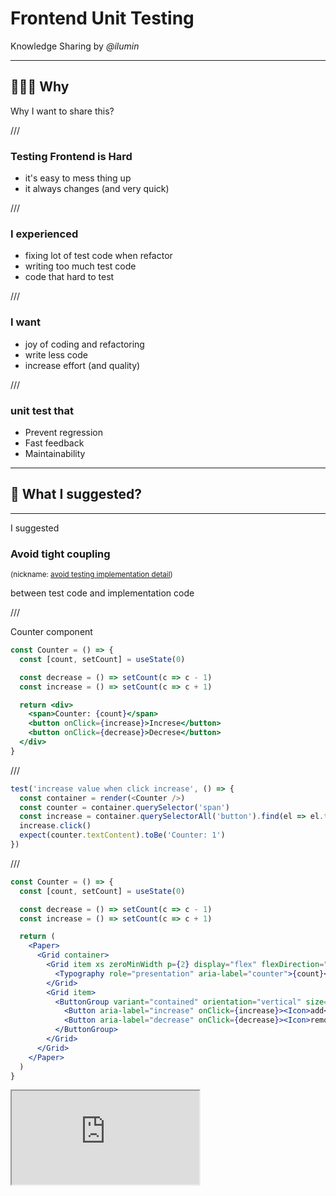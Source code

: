 # Frontend Unit Testing

Knowledge Sharing by *@ilumin*

---

## 🤷🏻‍♂️ Why

Why I want to share this?

///

### Testing Frontend is Hard

- it's easy to mess thing up
- it always changes (and very quick)

///

### I experienced

- fixing lot of test code when refactor
- writing too much test code
- code that hard to test

///

### I want

- joy of coding and refactoring
- write less code
- increase effort (and quality)

<!-- 
- so I look back in my experience 
- and research more on unit testing
- 'cause I believe good test bring joy to developer
-->

///

### unit test that

- Prevent regression
- Fast feedback
- Maintainability

---

## 🧐 What I suggested?

---

I suggested

### Avoid tight coupling

<small>(nickname: [avoid testing implementation detail](https://kentcdodds.com/blog/testing-implementation-details))</small>

between test code and implementation code

///

Counter component

```jsx [|2|4-5,8-10|9|5|2|8]
const Counter = () => {
  const [count, setCount] = useState(0)

  const decrease = () => setCount(c => c - 1)
  const increase = () => setCount(c => c + 1)

  return <div>
    <span>Counter: {count}</span>
    <button onClick={increase}>Increse</button>
    <button onClick={decrease}>Decrese</button>
  </div>
}
```

///

```js [1-7|3|4|5|6|3-6]
test('increase value when click increase', () => {
  const container = render(<Counter />)
  const counter = container.querySelector('span')
  const increase = container.querySelectorAll('button').find(el => el.textContent === 'Increase')
  increase.click()
  expect(counter.textContent).toBe('Counter: 1')
})
```

///

```jsx [|2-5|8-20|11,15,16]
const Counter = () => {
  const [count, setCount] = useState(0)

  const decrease = () => setCount(c => c - 1)
  const increase = () => setCount(c => c + 1)

  return (
    <Paper>
      <Grid container>
        <Grid item xs zeroMinWidth p={2} display="flex" flexDirection="column" justifyContent="center" alignItem="center">
          <Typography role="presentation" aria-label="counter">{count}</Typography>
        </Grid>
        <Grid item>
          <ButtonGroup variant="contained" orientation="vertical" size="small">
            <Button aria-label="increase" onClick={increase}><Icon>add</Icon></Button>
            <Button aria-label="decrease" onClick={decrease}><Icon>remove</Icon></Button>
          </ButtonGroup>
        </Grid>
      </Grid>
    </Paper>
  )
}
```

<iframe src="https://stackblitz.com/edit/react-4blzg3?embed=1&file=demo.tsx&hideDevTools=1&hideExplorer=1&hideNavigation=1&theme=dark&view=preview" />

///

```js [3-4|5-6|8|10]
test('increase value when click increase', () => {
  const { getByRole } = render(<Counter />)
  const increase = getByRole('increase', {name: /increase/i})
  const counter = getByRole('presentation', {name: /counter/i})
  
  userEvent.click(increase)

  expect(counter.textContent).toBe(1)
})
```

///

```jsx [|10,12,13]
const Counter = () => {
  const [count, setCount] = useState(0)

  const decrease = () => setCount(c => c - 1)
  const increase = () => setCount(c => c + 1)

  return <div>
    <span>
      Counter: 
      <span role="presentation" aria-label="counter">{count}</span>
    </span>
    <button aria-label="increase" onClick={increase}>Increse</button>
    <button aria-label="decrease" onClick={decrease}>Decrese</button>
  </div>
}
```

---

I suggested

## Don't Use Snapshot Test

///

why?

- tight couple on things that easily change <!-- .element: class="fragment" -->
- snapshot file is hard to read <!-- .element: class="fragment" -->

///

if you are too lazy  
you can use `toMatchInlineSnapshot`

```jsx []
it('renders correctly', () => {
  const {getByRole} = render(<Counter />)
  const increase = getByRole('button', { 
    name: /increase/i
  })

  expect(increase.textContent).toMatchInlineSnapshot(⭐️);
});
```

test will update expected text inside the function <!-- .element: class="fragment" -->

///

If you want to verify design, use

### Visual Testing

<small>Storybook also [support](https://storybook.js.org/docs/react/writing-tests/visual-testing)</small>

---

I suggested

## Don't Mock too Much

///

### A long long time ago

There are 2 temples of unit testing  <!-- .element: class="fragment" -->

1. Temple of Jedi (London school or Mockist) <!-- .element: class="fragment" -->
2. Temple of Sith (Detroit school or Classic) <!-- .element: class="fragment" -->

<!-- 
both of them argued about the definition of how to isolate the unit of code
-->

///

### London school

prefer mock on all dependencies

<!-- 
London believe that unit is the code we are about to test
so, mock every dependencies
-->

///

### Detroit school

prefer mock on shared dependencies

<!-- 
Detroit believe that unit is the test itself because we're focusing on test behavior not the code
so, only the shared dependencies should be mock
-->

///

### Dependencies

- shared dependency
- private dependency

![](https://drek4537l1klr.cloudfront.net/khorikov/Figures/02fig03_alt.jpg)

<!-- 
shared dependency: dependency that is shared betweeb test (if it mutate, it effect others)
private dependency: dependency that doesn't share
-->

///

Shared dependency in Frontend

- API
- Cookie

///

### Mock API?

```txt
├─ Component
|  ├─ Redux
|  |  ├─ Saga
|  |  |  ├─ Fetch
|  |  |  |  ├─ API Call
```

///

### MSW

Mock Service Worker

///

```jsx [|10-17|12|15|10|4-8|6|7|16]
const GreetingLoader = () => {
  const [greeting, setGreeting] = useState('')

  const loadGreetingForInput = async event => {
    event.preventDefault()
    const { data } = await loadGreeting(event.target.elements.name.value)
    setGreeting(data.greeting)
  }
  return (
    <form onSubmit={loadGreetingForInput}>
      <label htmlFor="name">
        <input id="name" />
        Name
      </label>
      <button type="submit">Load Greeting</button>
      <div aria-label="greeting">{greeting}</div>
    </form>
  )
}
```

///

```jsx [|2|3-6|7-9]
test('loads greetings on click', async () => {
  render(<GreetingLoader />)
  const nameInput = screen.getByLabelText(/name/i)
  const loadButton = screen.getByText(/load/i)
  userEvent.type(nameInput, 'Mary')
  userEvent.click(loadButton)
  await waitFor(() =>
    expect(screen.getByLabelText(/greeting/i)).toHaveTextContent('Hello Mary'),
  )
})
```

///

```jsx [|1-8|5-7|6|10-12|14-23|15|16-19|20-22]
import {rest} from 'msw'
import {setupServer} from 'msw/node'

const server = setupServer(
  rest.post('/greeting', (req, res, ctx) => 
    res(ctx.json({data: {greeting: `Hello ${req.body.subject}`}}))
  ),
)

beforeAll(() => server.listen())
afterAll(() => server.close())
afterEach(() => server.resetHandlers())

test('loads greetings on click', async () => {
  render(<GreetingLoader />)
  const nameInput = screen.getByLabelText(/name/i)
  const loadButton = screen.getByText(/load/i)
  userEvent.type(nameInput, 'Mary')
  userEvent.click(loadButton)
  await waitFor(() =>
    expect(screen.getByLabelText(/greeting/i)).toHaveTextContent('Hello Mary'),
  )
})
```

---

## 🙋 Question?

---

## ⏳ What's Next?

- [feedback](https://forms.gle/8NjQhZNQWvSB3nvJ6)
- unit testing with Storybook (unit and integrate level)

---

## 📚 Resources

- [Manning, Micro Frontend in Action](https://www.manning.com/books/micro-frontends-in-action)
- [Kent C. Dodds, Avoid the Test User](https://kentcdodds.com/blog/avoid-the-test-user)
- [Kent C. Dodds, Testing Implementation Details](https://kentcdodds.com/blog/testing-implementation-details)
